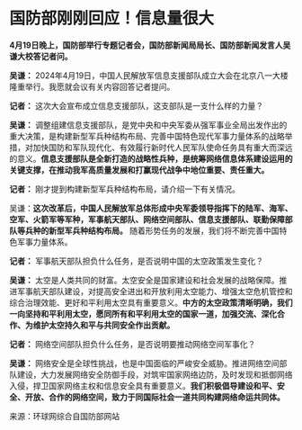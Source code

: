 # 国防部刚刚回应！信息量很大

**4月19日晚上，国防部举行专题记者会，国防部新闻局局长、国防部新闻发言人吴谦大校答记者问。**

**吴谦：** 2024年4月19日，中国人民解放军信息支援部队成立大会在北京八一大楼隆重举行。我愿就会议有关内容回答记者提问。

**记者：** 这次大会宣布成立信息支援部队，这支部队是一支什么样的力量？

**吴谦：**
调整组建信息支援部队，是党中央和中央军委从强军事业全局出发作出的重大决策，是构建新型军兵种结构布局、完善中国特色现代军事力量体系的战略举措，对加快国防和军队现代化、有效履行新时代人民军队使命任务具有重大而深远的意义。**信息支援部队是全新打造的战略性兵种，是统筹网络信息体系建设运用的关键支撑，在推动我军高质量发展和打赢现代战争中地位重要、责任重大。**

**记者：** 刚才提到构建新型军兵种结构布局，请介绍一下有关情况。

吴谦：**这次改革后，中国人民解放军总体形成中央军委领导指挥下的陆军、海军、空军、火箭军等军种，军事航天部队、网络空间部队、信息支援部队、联勤保障部队等兵种的新型军兵种结构布局。**
随着形势任务的发展，我们将不断完善中国特色军事力量体系。

**记者：** 军事航天部队担负什么任务，是否说明中国的太空政策发生变化？

**吴谦：**
太空是人类共同的财富。太空安全是国家建设和社会发展的战略保障。推进军事航天部队建设，对提高安全进出和开放利用太空能力、增强太空危机管控和综合治理效能、更好和平利用太空具有重要意义。**中方的太空政策清晰明确，我们一向坚持和平利用太空，愿同所有和平利用太空的国家一道，加强交流、深化合作、为维护太空持久和平与共同安全作出贡献。**

**记者：** 网络空间部队担负什么任务，是否说明要推动网络空间军事化？

**吴谦：**
网络安全是全球性挑战，也是中国面临的严峻安全威胁。推进网络空间部队建设，大力发展网络安全防御手段，对筑牢国家网络边防，及时发现和抵御网络入侵，捍卫国家网络主权和信息安全具有重要意义。**我们积极倡导建设和平、安全、开放、合作的网络空间，致力于同国际社会一道共同构建网络命运共同体。**

来源：环球网综合自国防部网站

